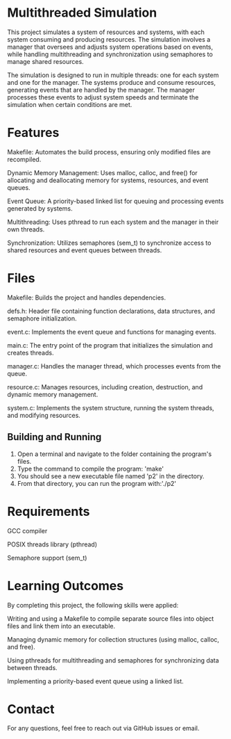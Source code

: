 # Multithreaded Simulation
This project simulates a system of resources and systems, with each system consuming and producing resources. The simulation involves a manager that oversees and adjusts system operations based on events, while handling multithreading and synchronization using semaphores to manage shared resources.

The simulation is designed to run in multiple threads: one for each system and one for the manager. The systems produce and consume resources, generating events that are handled by the manager. The manager processes these events to adjust system speeds and terminate the simulation when certain conditions are met.

# Features
Makefile: Automates the build process, ensuring only modified files are recompiled.

Dynamic Memory Management: Uses malloc, calloc, and free() for allocating and deallocating memory for systems, resources, and event queues.

Event Queue: A priority-based linked list for queuing and processing events generated by systems.

Multithreading: Uses pthread to run each system and the manager in their own threads.

Synchronization: Utilizes semaphores (sem_t) to synchronize access to shared resources and event queues between threads.


# Files
Makefile: Builds the project and handles dependencies.

defs.h: Header file containing function declarations, data structures, and semaphore initialization.

event.c: Implements the event queue and functions for managing events.

main.c: The entry point of the program that initializes the simulation and creates threads.

manager.c: Handles the manager thread, which processes events from the queue.

resource.c: Manages resources, including creation, destruction, and dynamic memory management.

system.c: Implements the system structure, running the system threads, and modifying resources.


## Building and Running
1. Open a terminal and navigate to the folder containing the program's files.
2. Type the command to compile the program: 'make'
3. You should see a new executable file named 'p2' in the directory.
4. From that directory, you can run the program with:'./p2'

# Requirements
GCC compiler

POSIX threads library (pthread)

Semaphore support (sem_t)


# Learning Outcomes
By completing this project, the following skills were applied:

Writing and using a Makefile to compile separate source files into object files and link them into an executable.

Managing dynamic memory for collection structures (using malloc, calloc, and free).

Using pthreads for multithreading and semaphores for synchronizing data between threads.

Implementing a priority-based event queue using a linked list.


# Contact
For any questions, feel free to reach out via GitHub issues or email.
